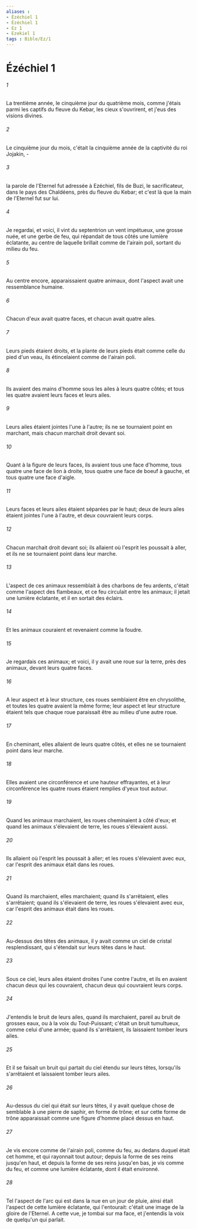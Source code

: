 ```yaml
---
aliases : 
- Ézéchiel 1
- Ézéchiel 1
- Ez 1
- Ezekiel 1
tags : Bible/Ez/1
---
```


# Ézéchiel 1

###### 1
La trentième année, le cinquième jour du quatrième mois, comme j'étais parmi les captifs du fleuve du Kebar, les cieux s'ouvrirent, et j'eus des visions divines.
###### 2
Le cinquième jour du mois, c'était la cinquième année de la captivité du roi Jojakin, -
###### 3
la parole de l'Eternel fut adressée à Ezéchiel, fils de Buzi, le sacrificateur, dans le pays des Chaldéens, près du fleuve du Kebar; et c'est là que la main de l'Eternel fut sur lui.
###### 4
Je regardai, et voici, il vint du septentrion un vent impétueux, une grosse nuée, et une gerbe de feu, qui répandait de tous côtés une lumière éclatante, au centre de laquelle brillait comme de l'airain poli, sortant du milieu du feu.
###### 5
Au centre encore, apparaissaient quatre animaux, dont l'aspect avait une ressemblance humaine.
###### 6
Chacun d'eux avait quatre faces, et chacun avait quatre ailes.
###### 7
Leurs pieds étaient droits, et la plante de leurs pieds était comme celle du pied d'un veau, ils étincelaient comme de l'airain poli.
###### 8
Ils avaient des mains d'homme sous les ailes à leurs quatre côtés; et tous les quatre avaient leurs faces et leurs ailes.
###### 9
Leurs ailes étaient jointes l'une à l'autre; ils ne se tournaient point en marchant, mais chacun marchait droit devant soi.
###### 10
Quant à la figure de leurs faces, ils avaient tous une face d'homme, tous quatre une face de lion à droite, tous quatre une face de boeuf à gauche, et tous quatre une face d'aigle.
###### 11
Leurs faces et leurs ailes étaient séparées par le haut; deux de leurs ailes étaient jointes l'une à l'autre, et deux couvraient leurs corps.
###### 12
Chacun marchait droit devant soi; ils allaient où l'esprit les poussait à aller, et ils ne se tournaient point dans leur marche.
###### 13
L'aspect de ces animaux ressemblait à des charbons de feu ardents, c'était comme l'aspect des flambeaux, et ce feu circulait entre les animaux; il jetait une lumière éclatante, et il en sortait des éclairs.
###### 14
Et les animaux couraient et revenaient comme la foudre.
###### 15
Je regardais ces animaux; et voici, il y avait une roue sur la terre, près des animaux, devant leurs quatre faces.
###### 16
A leur aspect et à leur structure, ces roues semblaient être en chrysolithe, et toutes les quatre avaient la même forme; leur aspect et leur structure étaient tels que chaque roue paraissait être au milieu d'une autre roue.
###### 17
En cheminant, elles allaient de leurs quatre côtés, et elles ne se tournaient point dans leur marche.
###### 18
Elles avaient une circonférence et une hauteur effrayantes, et à leur circonférence les quatre roues étaient remplies d'yeux tout autour.
###### 19
Quand les animaux marchaient, les roues cheminaient à côté d'eux; et quand les animaux s'élevaient de terre, les roues s'élevaient aussi.
###### 20
Ils allaient où l'esprit les poussait à aller; et les roues s'élevaient avec eux, car l'esprit des animaux était dans les roues.
###### 21
Quand ils marchaient, elles marchaient; quand ils s'arrêtaient, elles s'arrêtaient; quand ils s'élevaient de terre, les roues s'élevaient avec eux, car l'esprit des animaux était dans les roues.
###### 22
Au-dessus des têtes des animaux, il y avait comme un ciel de cristal resplendissant, qui s'étendait sur leurs têtes dans le haut.
###### 23
Sous ce ciel, leurs ailes étaient droites l'une contre l'autre, et ils en avaient chacun deux qui les couvraient, chacun deux qui couvraient leurs corps.
###### 24
J'entendis le bruit de leurs ailes, quand ils marchaient, pareil au bruit de grosses eaux, ou à la voix du Tout-Puissant; c'était un bruit tumultueux, comme celui d'une armée; quand ils s'arrêtaient, ils laissaient tomber leurs ailes.
###### 25
Et il se faisait un bruit qui partait du ciel étendu sur leurs têtes, lorsqu'ils s'arrêtaient et laissaient tomber leurs ailes.
###### 26
Au-dessus du ciel qui était sur leurs têtes, il y avait quelque chose de semblable à une pierre de saphir, en forme de trône; et sur cette forme de trône apparaissait comme une figure d'homme placé dessus en haut.
###### 27
Je vis encore comme de l'airain poli, comme du feu, au dedans duquel était cet homme, et qui rayonnait tout autour; depuis la forme de ses reins jusqu'en haut, et depuis la forme de ses reins jusqu'en bas, je vis comme du feu, et comme une lumière éclatante, dont il était environné.
###### 28
Tel l'aspect de l'arc qui est dans la nue en un jour de pluie, ainsi était l'aspect de cette lumière éclatante, qui l'entourait: c'était une image de la gloire de l'Eternel. A cette vue, je tombai sur ma face, et j'entendis la voix de quelqu'un qui parlait.
